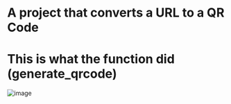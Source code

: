 # A project that converts a URL to a QR Code

# This is what the function did (generate_qrcode)
![image](https://user-images.githubusercontent.com/100816034/207303691-27a1b30f-e7db-45f1-8c40-f9d75c344d84.png)
